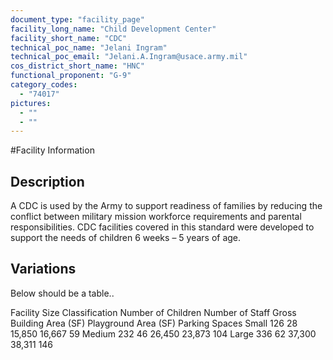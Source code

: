 ```yaml
---
document_type: "facility_page"
facility_long_name: "Child Development Center"
facility_short_name: "CDC"
technical_poc_name: "Jelani Ingram"
technical_poc_email: "Jelani.A.Ingram@usace.army.mil"
cos_district_short_name: "HNC"
functional_proponent: "G-9"
category_codes:
  - "74017"
pictures:
  - ""
  - ""
---
```


#Facility Information

## Description

A CDC is used by the Army to support readiness of families by reducing the conflict between military mission workforce requirements and parental responsibilities. CDC facilities covered in this standard were developed to support the needs of children 6 weeks – 5 years of age.

## Variations

Below should be a table..

Facility Size Classification Number of Children Number of Staff ​Gross Building Area (SF) ​Playground Area (SF) ​Parking Spaces
Small​ ​126 ​28 15,850 16,667 59
Medium​ ​232 ​46 26,450 23,873 104
Large​ ​336 ​62 37,300 38,311 146
